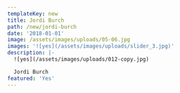 ```yaml
---
templateKey: new
title: Jordi Burch
path: /new/jordi-burch
date: '2018-01-01'
image: /assets/images/uploads/05-06.jpg
images: '![yes](/assets/images/uploads/slider_3.jpg)'
description: |-
  ![yes](/assets/images/uploads/012-copy.jpg)

  Jordi Burch
featured: 'Yes'
---
```


